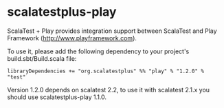 scalatestplus-play
==================

ScalaTest + Play provides integration support between ScalaTest and Play Framework (http://www.playframework.com).

To use it, please add the following dependency to your project's build.sbt/Build.scala file:

  `libraryDependencies += "org.scalatestplus" %% "play" % "1.2.0" % "test"`

Version 1.2.0 depends on scalatest 2.2, to use it with scalatest 2.1.x you should use scalatestplus-play 1.1.0.
